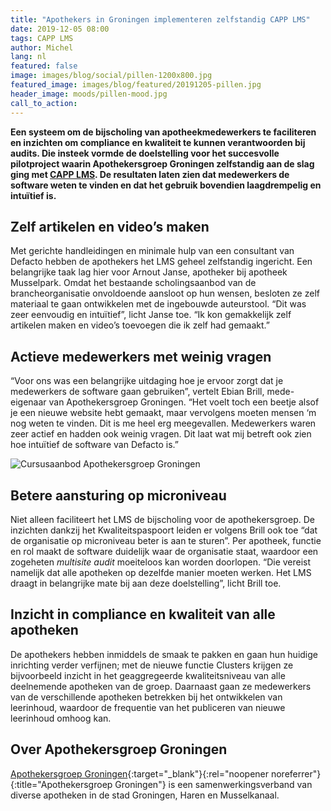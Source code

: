 ```yaml
---
title: "Apothekers in Groningen implementeren zelfstandig CAPP LMS"
date: 2019-12-05 08:00
tags: CAPP LMS
author: Michel
lang: nl
featured: false
image: images/blog/social/pillen-1200x800.jpg
featured_image: images/blog/featured/20191205-pillen.jpg
header_image: moods/pillen-mood.jpg
call_to_action:
---
```


__Een systeem om de bijscholing van apotheekmedewerkers te faciliteren en inzichten om compliance en kwaliteit te kunnen verantwoorden bij audits. Die insteek vormde de doelstelling voor het succesvolle pilotproject waarin Apothekersgroep Groningen zelfstandig aan de slag ging met [CAPP LMS](/capp-lms). De resultaten laten zien dat medewerkers de software weten te vinden en dat het gebruik bovendien laagdrempelig en intuïtief is.__

## Zelf artikelen en video’s maken
Met gerichte handleidingen en minimale hulp van een consultant van Defacto hebben de apothekers het LMS geheel zelfstandig ingericht. Een belangrijke taak lag hier voor Arnout Janse, apotheker bij apotheek Musselpark. Omdat het bestaande scholingsaanbod van de brancheorganisatie onvoldoende aansloot op hun wensen, besloten ze zelf materiaal te gaan ontwikkelen met de ingebouwde auteurstool. “Dit was zeer eenvoudig en intuïtief”, licht Janse toe. “Ik kon gemakkelijk zelf artikelen maken en video’s toevoegen die ik zelf had gemaakt.”

## Actieve medewerkers met weinig vragen
“Voor ons was een belangrijke uitdaging hoe je ervoor zorgt dat je medewerkers de software gaan gebruiken”, vertelt Ebian Brill, mede-eigenaar van Apothekersgroep Groningen. “Het voelt toch een beetje alsof je een nieuwe website hebt gemaakt, maar vervolgens moeten mensen ‘m nog weten te vinden. Dit is me heel erg meegevallen. Medewerkers waren zeer actief en hadden ook weinig vragen. Dit laat wat mij betreft ook zien hoe intuïtief de software van Defacto is.”

![Cursusaanbod Apothekersgroep Groningen](/images/blog/apothekersgroep-groningen-cursussen.png)

## Betere aansturing op microniveau
Niet alleen faciliteert het LMS de bijscholing voor de apothekersgroep. De inzichten dankzij het Kwaliteitspaspoort leiden er volgens Brill ook toe “dat de organisatie op microniveau beter is aan te sturen”. Per apotheek, functie en rol maakt de software duidelijk waar de organisatie staat, waardoor een zogeheten _multisite audit_ moeiteloos kan worden doorlopen. “Die vereist namelijk dat alle apotheken op dezelfde manier moeten werken. Het LMS draagt in belangrijke mate bij aan deze doelstelling”, licht Brill toe.

## Inzicht in compliance en kwaliteit van alle apotheken
De apothekers hebben inmiddels de smaak te pakken en gaan hun huidige inrichting verder verfijnen; met de nieuwe functie Clusters krijgen ze bijvoorbeeld inzicht in het geaggregeerde kwaliteitsniveau van alle deelnemende apotheken van de groep. Daarnaast gaan ze medewerkers van de verschillende apotheken betrekken bij het ontwikkelen van leerinhoud, waardoor de frequentie van het publiceren van nieuwe leerinhoud omhoog kan.

## Over Apothekersgroep Groningen
[Apothekersgroep Groningen](https://agvof.leef.nl/){:target="_blank"}{:rel="noopener noreferrer"}{:title="Apothekersgroep Groningen"} is een samenwerkingsverband van diverse apotheken in de stad Groningen, Haren en Musselkanaal.
